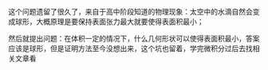 这个问题遗留了很久了，来自于高中阶段知道的物理现象：太空中的水滴自然会变成球形，大概原理是要保持表面张力最大就要使得表面积最小；  

然后就提出问题：在体积一定的情况下，什么几何形状可以使得表面积最小，答案应该是球形，但是证明方法至今没想出来，这个坑也留着，学完微积分过后去找相关文章看
